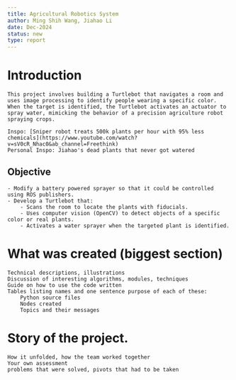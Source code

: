 ```yaml
---
title: Agricultural Robotics System
author: Ming Shih Wang, Jiahao Li
date: Dec-2024
status: new
type: report
---
```


# Introduction
    This project involves building a Turtlebot that navigates a room and uses image processing to identify people wearing a specific color. When the target is identified, the Turtlebot activates an actuator to spray water, mimicking the behavior of a precision agriculture robot spraying crops.

    Inspo: [Sniper robot treats 500k plants per hour with 95% less chemicals](https://www.youtube.com/watch?v=sV0cR_Nhac0&ab_channel=Freethink)
    Personal Inspo: Jiahao's dead plants that never got watered

## Objective
    - Modify a battery powered sprayer so that it could be controlled using ROS publishers.
    - Develop a Turtlebot that:
        - Scans the room to locate the plants with fiducials. 
        - Uses computer vision (OpenCV) to detect objects of a specific color or real plants.
        - Activates a water sprayer when the targeted plant is identified.

# What was created (biggest section)
    Technical descriptions, illustrations
    Discussion of interesting algorithms, modules, techniques
    Guide on how to use the code written
    Tables listing names and one sentence purpose of each of these:
        Python source files
        Nodes created
        Topics and their messages


# Story of the project.
    How it unfolded, how the team worked together
    Your own assessment
    problems that were solved, pivots that had to be taken